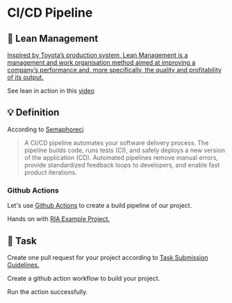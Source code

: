 CI/CD Pipeline
====

## :hammer: Lean Management

[Inspired by Toyota’s production system, Lean Management is a management and work organisation method aimed at improving a company’s performance and, more specifically, the quality and profitability of its output.](https://www.manutan.com/blog/en/glossary/lean-management-definition-and-tools)

See lean in action in this [video](https://www.youtube.com/watch?v=wfsRAZUnonI)


## :bulb: Definition

According to [Semaphoreci](https://semaphoreci.com/blog/cicd-pipeline)

> A CI/CD pipeline automates your software delivery process. The pipeline builds code, runs tests (CI), and safely deploys a new version of the application (CD).
> Automated pipelines remove manual errors, provide standardized feedback loops to developers, and enable fast product iterations.


### Github Actions

Let's use [Github Actions](https://docs.github.com/en/actions) to create a build pipeline of our project.

Hands on with [RIA Example Project.](https://github.com/persapiens-classes/ifrn-ria-example/issues/15)

## :construction_worker: Task

Create one pull request for your project according to [Task Submission Guidelines.](../../assessment.md#task-submission)

Create a github action workflow to build your project.

Run the action successfully.
